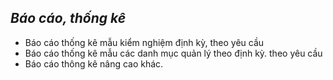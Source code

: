 ## *Báo cáo, thống kê*
-	Báo cáo thống kê mẫu kiểm nghiệm định kỳ, theo yêu cầu
-	Báo cáo thống kê mẫu các danh mục quản lý theo định kỳ. theo yêu cầu
-	Báo cáo thông kê nâng cao khác.